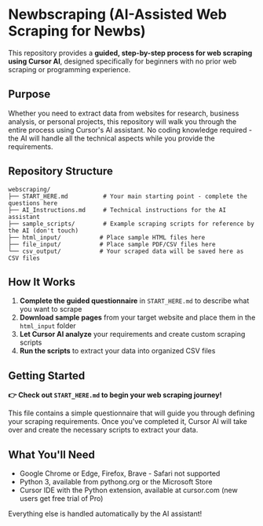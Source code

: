 # Newbscraping (AI-Assisted Web Scraping for Newbs)

This repository provides a **guided, step-by-step process for web scraping using Cursor AI**, designed specifically for beginners with no prior web scraping or programming experience.

## Purpose

Whether you need to extract data from websites for research, business analysis, or personal projects, this repository will walk you through the entire process using Cursor's AI assistant. No coding knowledge required - the AI will handle all the technical aspects while you provide the requirements.

## Repository Structure

```
webscraping/
├── START_HERE.md          # Your main starting point - complete the questions here
├── AI_Instructions.md     # Technical instructions for the AI assistant
├── sample_scripts/        # Example scraping scripts for reference by the AI (don't touch)
├── html_input/           # Place sample HTML files here
├── file_input/           # Place sample PDF/CSV files here
└── csv_output/           # Your scraped data will be saved here as CSV files
```

## How It Works

1. **Complete the guided questionnaire** in `START_HERE.md` to describe what you want to scrape
2. **Download sample pages** from your target website and place them in the `html_input` folder
3. **Let Cursor AI analyze** your requirements and create custom scraping scripts
4. **Run the scripts** to extract your data into organized CSV files

## Getting Started

**👉 Check out `START_HERE.md` to begin your web scraping journey!**

This file contains a simple questionnaire that will guide you through defining your scraping requirements. Once you've completed it, Cursor AI will take over and create the necessary scripts to extract your data.

## What You'll Need

- Google Chrome or Edge, Firefox, Brave - Safari not supported
- Python 3, available from pythong.org or the Microsoft Store
- Cursor IDE with the Python extension, available at cursor.com (new users get free trial of Pro)

Everything else is handled automatically by the AI assistant!
